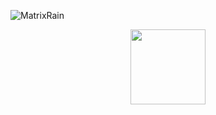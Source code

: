 ![MatrixRain](https://nikotomad.github.io/matrix-rain/preview.gif)
<div align="center">
  <a href="https://github.com/brunov007">
  <img height="120em" src="https://github-readme-stats.vercel.app/api/top-langs/?username=brunov007&layout=compact&langs_count=7&theme=tokyonight"/>
</div>
